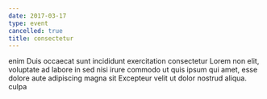 ```yaml
---
date: 2017-03-17
type: event
cancelled: true
title: consectetur
---
```

enim Duis occaecat sunt incididunt exercitation consectetur Lorem non elit, voluptate ad labore in sed nisi irure commodo ut quis ipsum qui amet, esse dolore aute adipiscing magna sit Excepteur velit ut dolor nostrud aliqua. culpa